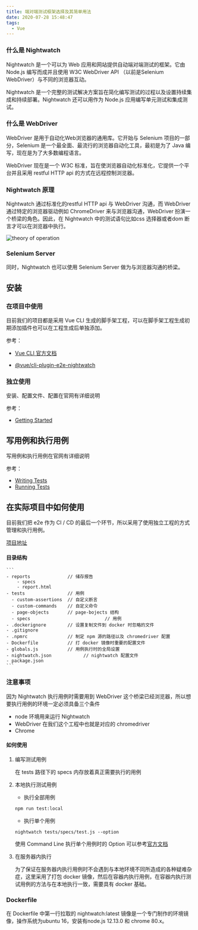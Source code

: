```yaml
---
title: 端对端测试框架选择及其简单用法
date: 2020-07-28 15:48:47
tags: 
  - Vue
---
```

### 什么是 Nightwatch

Nightwatch 是一个可以为 Web 应用和网站提供自动端对端测试的框架。它由 Node.js 编写而成并且使用 W3C WebDriver API （以前是Selenium WebDriver）与不同的浏览器互动。

Nightwatch 是一个完整的测试解决方案旨在简化编写测试的过程以及设置持续集成和持续部署。Nightwatch 还可以用作为 Node.js 应用编写单元测试和集成测试。
<!-- more -->
### 什么是 WebDriver

WebDriver 是用于自动化Web浏览器的通用库。它开始与 Selenium 项目的一部分，Selenium 是一个最全面、最流行的浏览器自动化工具，最初是为了 Java 编写，现在是为了大多数编程语言。

WebDriver 现在是一个 W3C 标准，旨在使浏览器自动化标准化，它提供一个平台并且采用 restful HTTP api 的方式在远程控制浏览器。 

### Nightwatch 原理

Nightwatch 通过标准化的restful HTTP api 与 WebDriver 沟通，而 WebDriver 通过特定的浏览器驱动例如 ChromeDriver 来与浏览器沟通，WebDriver 扮演一个桥梁的角色。因此，在 Nightwatch 中的测试语句比如css 选择器或者dom 断言才可以在浏览器中执行。

![theory of operation](https://nightwatchjs.org/img/operation.png)

### Selenium Server

同时，Nightwatch 也可以使用 Selenium Server 做为与浏览器沟通的桥梁。

## 安装

### 在项目中使用

目前我们的项目都是采用 Vue CLI 生成的脚手架工程，可以在脚手架工程生成初期添加插件也可以在工程生成后单独添加。

参考：

* [Vue CLI 官方文档](https://cli.vuejs.org/zh/guide/creating-a-project.html)

* [@vue/cli-plugin-e2e-nightwatch](https://github.com/vuejs/vue-cli/blob/dev/packages/%40vue/cli-plugin-e2e-nightwatch/README.md)

### 独立使用

安装、配置文件、配置在官网有详细说明

参考：

* [Getting Started](https://nightwatchjs.org/gettingstarted/configuration/)

## 写用例和执行用例

写用例和执行用例在官网有详细说明

参考：

* [Writing Tests](https://nightwatchjs.org/guide/#writing-tests)
* [Running Tests](https://nightwatchjs.org/guide/running-tests/)

## 在实际项目中如何使用

目前我们把 e2e 作为 CI / CD 的最后一个环节，所以采用了使用独立工程的方式管理和执行用例。

[项目地址](http://192.168.31.249:18080/ymjt/web/e2e-nightwatch.git)

#### 目录结构

```
​```
- reports              // 储存报告
	- specs
	- report.html
- tests                // 用例
  - custom-assertions  // 自定义断言
  - custom-commands    // 自定义命令
  - page-objects       // page-bojects 结构
  - specs							 // 用例
- .dockerignore        // 设置复制文件到 docker 时忽略的文件
- .gitignore
- .npmrc               // 制定 npm 源的路径以及 chromedriver 配置
- Dockerfile           // 打 docker 镜像时重要的配置文件
- globals.js           // 用例执行时的全局设置
- nightwatch.json			 // nightwatch 配置文件
- package.json				 
​```
```

### 注意事项

因为 Nightwatch 执行用例时需要用到 WebDriver 这个桥梁已经浏览器，所以想要执行用例的环境一定必须具备三个条件

* node 环境用来运行 Nightwatch
* WebDriver 在我们这个工程中也就是对应的 chromedriver
* Chrome

#### 如何使用

1. 编写测试用例

   在 tests 路径下的 specs 内存放着真正需要执行的用例

2. 本地执行测试用例

   * 执行全部用例

   ```bash
   npm run test:local
   ```

   * 执行单个用例

   ```
   nightwatch tests/specs/test.js --option
   ```

   使用 Command Line 执行单个用例时的 Option 可以参考[官方文档](https://nightwatchjs.org/guide/running-tests/#command-line-options)

3. 在服务器内执行

   为了保证在服务器内执行用例时不会遇到与本地环境不同所造成的各种疑难杂症，这里采用了打包 docker 镜像，然后在容器内执行用例，在容器内执行测试用例的方法与在本地执行一致，需要具有 docker 基础。

### Dockerfile

在 Dockerfile 中第一行拉取的 nightwatch:latest 镜像是一个专门制作的环境镜像，操作系统为ubuntu 16，安装有node.js 12.13.0 和 chrome 80.x。
